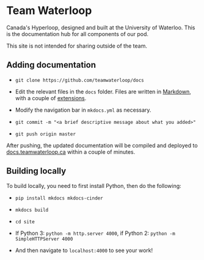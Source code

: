 # Team Waterloop

Canada's Hyperloop, designed and built at the University of Waterloo.
This is the documentation hub for all components of our pod.

This site is not intended for sharing outside of the team.

## Adding documentation

- `git clone https://github.com/teamwaterloop/docs`

- Edit the relevant files in the `docs` folder. Files are written in 
    [Markdown](http://commonmark.org/help/), with a couple of 
    [extensions](http://www.mkdocs.org/user-guide/writing-your-docs/#markdown-extensions).

- Modify the navigation bar in `mkdocs.yml` as necessary.

- `git commit -m "<a brief descriptive message about what you added>"`

- `git push origin master`

After pushing, the updated documentation will be compiled and deployed to 
[docs.teamwaterloop.ca](https://docs.teamwaterloop.ca) within a couple of minutes.

## Building locally

To build locally, you need to first install Python, then do the following:

- `pip install mkdocs mkdocs-cinder`

- `mkdocs build`

- `cd site`

- If Python 3: `python -m http.server 4000`, if Python 2: `python -m SimpleHTTPServer 4000`

- And then navigate to `localhost:4000` to see your work!
